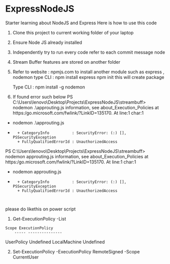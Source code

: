 # ExpressNodeJS
Starter learning about NodeJS and Express
Here is how to use this code
1. Clone this project to current working folder of your laptop
2. Ensure Node JS already installed
3. Independently try to run every code refer to each commit message
   node <name of js>
4. Stream Buffer features are stored on another folder
5. Refer to website : npmjs.com to install another module such as express , nodemon
    type CLI : npm install express
               npm init
    this will create package
   
    Type CLI : npm install -g nodemon
   
7. If found error such below
   PS C:\Users\lenovo\Desktop\Projects\ExpressNodeJS\streambuff> nodemon .\approuting.js
information, see about_Execution_Policies at https:/go.microsoft.com/fwlink/?LinkID=135170.
At line:1 char:1
+ nodemon .\approuting.js
+ ~~~~~~~
    + CategoryInfo          : SecurityError: (:) [], PSSecurityException
    + FullyQualifiedErrorId : UnauthorizedAccess
PS C:\Users\lenovo\Desktop\Projects\ExpressNodeJS\streambuff> nodemon approuting.js
information, see about_Execution_Policies at https:/go.microsoft.com/fwlink/?LinkID=135170.
At line:1 char:1
+ nodemon approuting.js
+ ~~~~~~~
    + CategoryInfo          : SecurityError: (:) [], PSSecurityException
    + FullyQualifiedErrorId : UnauthorizedAccess
   
   
 please do likethis on power script
   1. Get-ExecutionPolicy -List
   
    Scope ExecutionPolicy
        ----- ---------------
   UserPolicy       Undefined
 LocalMachine       Undefined
   
   2. Set-ExecutionPolicy -ExecutionPolicy RemoteSigned -Scope CurrentUser
